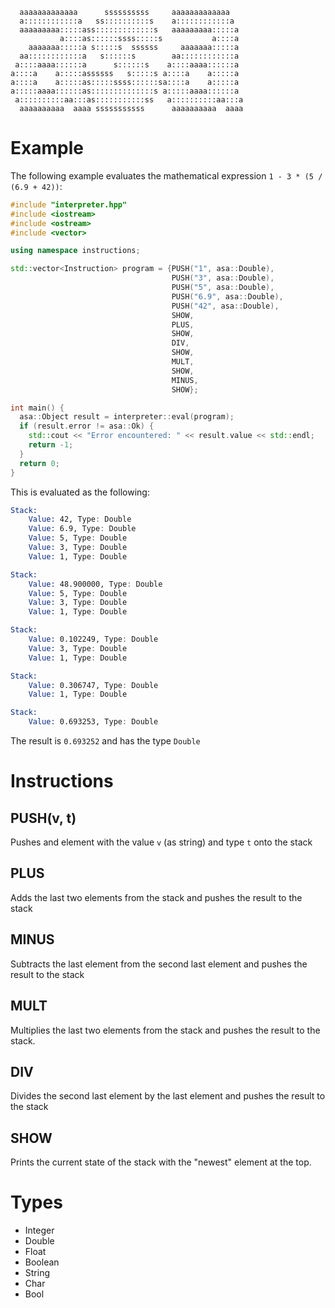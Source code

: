 ```
  aaaaaaaaaaaaa      ssssssssss     aaaaaaaaaaaaa   
  a::::::::::::a   ss::::::::::s    a::::::::::::a  
  aaaaaaaaa:::::ass:::::::::::::s   aaaaaaaaa:::::a 
           a::::as::::::ssss:::::s           a::::a 
    aaaaaaa:::::a s:::::s  ssssss     aaaaaaa:::::a 
  aa::::::::::::a   s::::::s        aa::::::::::::a 
 a::::aaaa::::::a      s::::::s    a::::aaaa::::::a 
a::::a    a:::::assssss   s:::::s a::::a    a:::::a 
a::::a    a:::::as:::::ssss::::::sa::::a    a:::::a 
a:::::aaaa::::::as::::::::::::::s a:::::aaaa::::::a 
 a::::::::::aa:::as:::::::::::ss   a::::::::::aa:::a
  aaaaaaaaaa  aaaa sssssssssss      aaaaaaaaaa  aaaa
```

# Example
The following example evaluates the mathematical expression `1 - 3 * (5 / (6.9 + 42))`:
```cpp
#include "interpreter.hpp"
#include <iostream>
#include <ostream>
#include <vector>

using namespace instructions;

std::vector<Instruction> program = {PUSH("1", asa::Double),
                                    PUSH("3", asa::Double),
                                    PUSH("5", asa::Double),
                                    PUSH("6.9", asa::Double),
                                    PUSH("42", asa::Double),
                                    SHOW,
                                    PLUS,
                                    SHOW,
                                    DIV,
                                    SHOW,
                                    MULT,
                                    SHOW,
                                    MINUS,
                                    SHOW};

int main() {
  asa::Object result = interpreter::eval(program);
  if (result.error != asa::Ok) {
    std::cout << "Error encountered: " << result.value << std::endl;
    return -1;
  }
  return 0;
}
```
This is evaluated as the following:
```asm
Stack:
    Value: 42, Type: Double
    Value: 6.9, Type: Double
    Value: 5, Type: Double
    Value: 3, Type: Double
    Value: 1, Type: Double

Stack:
    Value: 48.900000, Type: Double
    Value: 5, Type: Double
    Value: 3, Type: Double
    Value: 1, Type: Double

Stack:
    Value: 0.102249, Type: Double
    Value: 3, Type: Double
    Value: 1, Type: Double

Stack:
    Value: 0.306747, Type: Double
    Value: 1, Type: Double

Stack:
    Value: 0.693253, Type: Double
```
The result is `0.693252` and has the type `Double`

# Instructions
## PUSH(v, t)
Pushes and element with the value `v` (as string) and type
`t` onto the stack

## PLUS
Adds the last two elements from the stack and
pushes the result to the stack

## MINUS
Subtracts the last element from the second last element
and pushes the result to the stack

## MULT
Multiplies the last two elements from the stack and pushes 
the result to the stack.

## DIV
Divides the second last element by the last element and pushes
the result to the stack

## SHOW
Prints the current state of the stack with the "newest" element
at the top. 

# Types
- Integer
- Double
- Float
- Boolean
- String
- Char
- Bool
